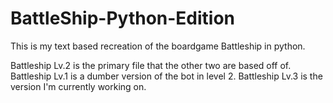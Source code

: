 # BattleShip-Python-Edition
This is my text based recreation of the boardgame Battleship in python.

Battleship Lv.2 is the primary file that the other two are based off of.
Battleship Lv.1 is a dumber version of the bot in level 2.
Battleship Lv.3 is the version I'm currently working on.
